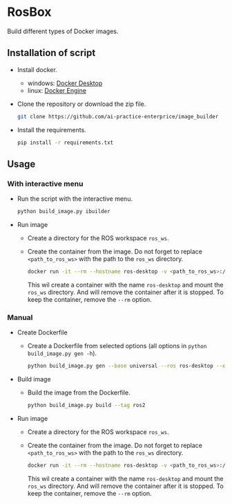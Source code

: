 # RosBox
Build different types of Docker images.

## Installation of script
- Install docker.
    - windows: [Docker Desktop](https://www.docker.com/get-started/)
    - linux: [Docker Engine](https://docs.docker.com/engine/install/ubuntu/)
- Clone the repository or download the zip file.
    ```bash
    git clone https://github.com/ai-practice-enterprice/image_builder
    ```
- Install the requirements.

    ```bash
    pip install -r requirements.txt
    ```
## Usage

### With interactive menu
- Run the script with the interactive menu.
    ```bash
    python build_image.py ibuilder
    ```
- Run image
  - Create a directory for the ROS workspace `ros_ws`.
  - Create the container from the image. Do not forget to replace `<path_to_ros_ws>` with the path to the `ros_ws` directory.

    ```bash
    docker run -it --rm --hostname ros-desktop -v <path_to_ros_ws>:/home/ros/ros_ws ros2
    ```
    This wil create a container with the name `ros-desktop` and mount the `ros_ws` directory.
    And will remove the container after it is stopped. To keep the container, remove the `--rm` option.


### Manual
- Create Dockerfile
  - Create a Dockerfile from selected options (all options in `python build_image.py gen -h`).

    ```bash
    python build_image.py gen --base universal --ros ros-desktop --entrypoint it
    ```

- Build image
  - Build the image from the Dockerfile.

    ```bash
    python build_image.py build --tag ros2
    ```

- Run image
  - Create a directory for the ROS workspace `ros_ws`.
  - Create the container from the image. Do not forget to replace `<path_to_ros_ws>` with the path to the `ros_ws` directory.

    ```bash
    docker run -it --rm --hostname ros-desktop -v <path_to_ros_ws>:/home/ros/ros_ws ros2
    ```
    This wil create a container with the name `ros-desktop` and mount the `ros_ws` directory.
    And will remove the container after it is stopped. To keep the container, remove the `--rm` option.
